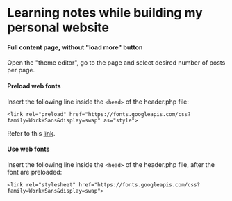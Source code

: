# Learning notes while building my personal website

#### Full content page, without "load more" button

Open the "theme editor", go to the page and select desired number of posts per page.

#### Preload web fonts

Insert the following line inside the `<head>` of the header.php file:

`<link rel="preload" href="https://fonts.googleapis.com/css?family=Work+Sans&display=swap" as="style">`

Refer to this [link](https://ashton.codes/preload-google-fonts-using-resource-hints/).

#### Use web fonts

Insert the following line inside the `<head>` of the header.php file, after the font are preloaded:

`<link rel="stylesheet" href="https://fonts.googleapis.com/css?family=Work+Sans&display=swap">`
